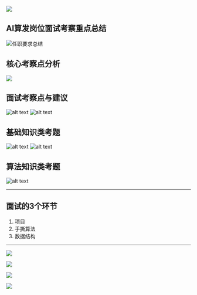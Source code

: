 ![](./image/2024-06-02-15-00-59.png)

## AI算发岗位面试考察重点总结

![任职要求总结](./image/image.png)

## 核心考察点分析

![](./image/2024-06-02-15-09-21.png)

## 面试考察点与建议

![alt text](./image/image-1.png)
![alt text](./image/image-2.png)

## 基础知识类考题

![alt text](./image/image-3.png)
![alt text](./image/image-4.png)

## 算法知识类考题

![alt text](./image/image-5.png)

----

## 面试的3个环节

1. 项目
2. 手撕算法
3. 数据结构

---
![](./image/2024-06-02-19-13-36.png)

![](./image/2024-06-02-19-13-16.png)

![](./image/2024-06-02-19-12-18.png)

![](./image/2024-06-02-19-12-53.png)